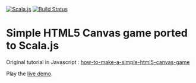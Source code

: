 [![Scala.js](https://img.shields.io/badge/scala.js-0.6.10%2B-blue.svg?style=flat)](https://www.scala-js.org)
[![Build Status](https://travis-ci.org/amsterdam-scala/Sjs-Simple-HTML5-canvas-game.svg?branch=master)](https://travis-ci.org/amsterdam-scala/Sjs-Simple-HTML5-canvas-game)

# Simple HTML5 Canvas game ported to Scala.js

Original tutorial in Javascript :
[how-to-make-a-simple-html5-canvas-game](http://www.lostdecadegames.com/how-to-make-a-simple-html5-canvas-game/)

Play the [live demo](http://goo.gl/oqSFCa).
